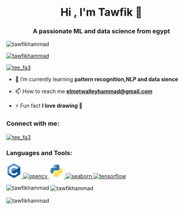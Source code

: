 <h1 align="center">Hi , I'm Tawfik 👋</h1>
<h3 align="center">A passionate ML and data science from egypt</h3>

<p align="left"> <img src="https://komarev.com/ghpvc/?username=tawfikhammad&label=Profile%20views&color=0e75b6&style=flat" alt="tawfikhammad" /> </p>

<p align="left"> <a href="https://github.com/ryo-ma/github-profile-trophy"><img src="https://github-profile-trophy.vercel.app/?username=tawfikhammad" alt="tawfikhammad" /></a> </p>

<p align="left"> <a href="https://twitter.com/tee_fa3" target="blank"><img src="https://img.shields.io/twitter/follow/tee_fa3?logo=twitter&style=for-the-badge" alt="tee_fa3" /></a> </p>

- 🌱 I’m currently learning **pattern recognition,NLP and data sience**

- 📫 How to reach me **elmetwalleyhammad@gmail.com**

- ⚡ Fun fact **I love drawing 🎨**

<h3 align="left">Connect with me:</h3>
<p align="left">
<a href="https://twitter.com/tee_fa3" target="blank"><img align="center" src="https://raw.githubusercontent.com/rahuldkjain/github-profile-readme-generator/master/src/images/icons/Social/twitter.svg" alt="tee_fa3" height="30" width="40" /></a>
</p>

<h3 align="left">Languages and Tools:</h3>
<p align="left"> <a href="https://www.cprogramming.com/" target="_blank" rel="noreferrer"> <img src="https://raw.githubusercontent.com/devicons/devicon/master/icons/c/c-original.svg" alt="c" width="40" height="40"/> </a> <a href="https://opencv.org/" target="_blank" rel="noreferrer"> <img src="https://www.vectorlogo.zone/logos/opencv/opencv-icon.svg" alt="opencv" width="40" height="40"/> </a> <a href="https://www.python.org" target="_blank" rel="noreferrer"> <img src="https://raw.githubusercontent.com/devicons/devicon/master/icons/python/python-original.svg" alt="python" width="40" height="40"/> </a> <a href="https://seaborn.pydata.org/" target="_blank" rel="noreferrer"> <img src="https://seaborn.pydata.org/_images/logo-mark-lightbg.svg" alt="seaborn" width="40" height="40"/> </a> <a href="https://www.tensorflow.org" target="_blank" rel="noreferrer"> <img src="https://www.vectorlogo.zone/logos/tensorflow/tensorflow-icon.svg" alt="tensorflow" width="40" height="40"/> </a> </p>

<p><img align="left" src="https://github-readme-stats.vercel.app/api/top-langs?username=tawfikhammad&show_icons=true&locale=en&layout=compact" alt="tawfikhammad" /></p>

<p>&nbsp;<img align="center" src="https://github-readme-stats.vercel.app/api?username=tawfikhammad&show_icons=true&locale=en" alt="tawfikhammad" /></p>

<p><img align="center" src="https://github-readme-streak-stats.herokuapp.com/?user=tawfikhammad&" alt="tawfikhammad" /></p>
